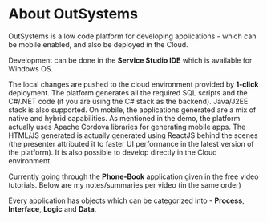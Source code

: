 # About OutSystems

OutSystems is a low code platform for developing applications - which can be mobile enabled, and also be deployed in the Cloud.

Development can be done in the **Service Studio IDE** which is available for Windows OS.

The local changes are pushed to the cloud environment provided by **1-click** deployment. The platform generates all the required SQL scripts and the C\#\/.NET code \(if you are using the C\# stack as the backend\). Java\/J2EE stack is also supported. On mobile, the applications generated are a mix of native and hybrid capabilities. As mentioned in the demo, the platform actually uses Apache Cordova libraries for generating mobile apps. The HTML\/JS generated is actually generated using ReactJS behind the scenes \(the presenter attributed it to faster UI performance in the latest version of the platform\). It is also possible to develop directly in the Cloud environment.

Currently going through the **Phone-Book** application given in the free video tutorials. Below are my notes\/summaries per video \(in the same order\)

Every application has objects which can be categorized into - **Process**, **Interface**, **Logic** and **Data**.

